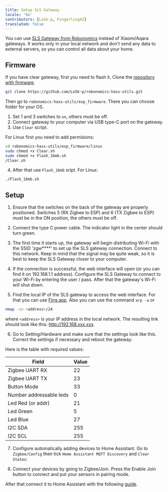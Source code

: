 ```yaml
---
title: Setup SLS Gateway
locale: 'ko' 
contributors: [LoSk-p, Fingerling42]
translated: false
---
```


You can use [SLS Gateway from Robonomics](https://easyeda.com/ludovich88/robonomics_sls_gateway_v01) instead of Xiaomi/Aqara gateways. It works only in your local network and don't send any data to external servers, so you can control all data about your home.

## Firmware

If you have clear gateway, first you need to flash it. Clone the [repository with firmware](https://github.com/LoSk-p/robonomics-hass-utils).

```bash
git clone https://github.com/LoSk-p/robonomics-hass-utils.git
```

Then go to `robonomics-hass-utils/esp_firmware`. There you can choose folder for your OS. 

1. Set 1 and 3 switches to `on`, others must be off.
2. Connect gateway to your computer via USB type-C port on the gateway.
3. Use `Clear` script.

For Linux first you need to add permisions:
```bash
cd robonomics-hass-utils/esp_firmware/linux
sudo chmod +x Clear.sh
sudo chmod +x Flash_16mb.sh
/Clear.sh
```

4. After that use `Flash_16mb` sript. For Linux:
```bash
./Flash_16mb.sh
```

## Setup

1. Ensure that the switches on the back of the gateway are properly positioned. Switches 5 (RX Zigbee to ESP) and 6 (TX Zigbee to ESP) must be in the ON position, the others must be off. 

2. Connect the type C power cable. The indicator light in the center should turn green.

3. The first time it starts up, the gateway will begin distributing Wi-Fi with the SSID 'zgw****' to set up the SLS gateway connection. Connect to this network. Keep in mind that the signal may be quite weak, so it is best to keep the SLS Gateway closer to your computer. 

4. If the connection is successful, the web interface will open (or you can find it on 192.168.1.1 address). Configure the SLS Gateway to connect to your Wi-Fi by entering the user / pass. After that the gateway's Wi-Fi will shut down. 

5. Find the local IP of the SLS gateway to access the web interface. For that you can use [Fing app](https://www.fing.com/products). Also you can use the command ```arp -a``` or 
```bash
nmap -sn <address>/24
```
where ```<address>``` is your IP address in the local network.
The resulting link should look like this: http://192.168.xxx.xxx.

6. Go to Setting/Hardware and make sure that the settings look like this. Correct the settings if necessary and reboot the gateway:

<robo-wiki-picture src="home-assistant/sls-hardware.jpg" />

Here is the table with required values:

| Field                   | Value |
| ------------------------|:------|
| Zigbee UART RX          | 22    |
| Zigbee UART TX          | 23    |
| Button Mode             | 33    |
| Number addressable leds | 0     |
| Led Red (or addr)       | 21    |
| Led Green               | 5     |
| Led Blue                | 27    |
| I2C SDA                 | 255   |
| I2C SCL                 | 255   |

7. Configure automatically adding devices to Home Assistant. Go to `Zigbee/Config` then tick `Home Assistant MQTT Discovery` and `Clear States`:

<robo-wiki-picture src="home-assistant/sls-hass.jpg" />

8. Connect your devices by going to Zigbee/Join. Press the Enable Join button to connect and put your sensors in pairing mode. 

After that connect it to Home Assistant with the following [guide](/docs/sls-gateway-connect).